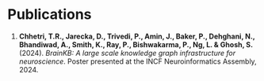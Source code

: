 # Publications

1. **Chhetri, T.R., Jarecka, D., Trivedi, P., Amin, J., Baker, P., Dehghani, N., Bhandiwad, A., Smith, K., Ray, P., Bishwakarma, P., Ng, L. & Ghosh, S.** (2024). *BrainKB: A large scale knowledge graph infrastructure for neuroscience*. Poster presented at the INCF Neuroinformatics Assembly, 2024.
